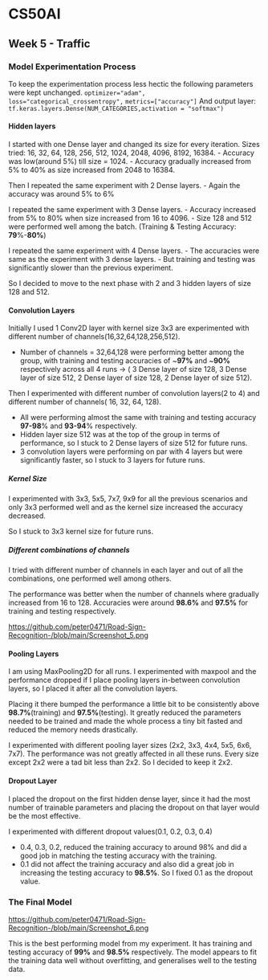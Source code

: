 # CS50AI
## Week 5 - Traffic
### Model Experimentation Process

To keep the experimentation process less hectic the following parameters were kept unchanged.
`optimizer="adam",`
`loss="categorical_crossentropy",`
`metrics=["accuracy"]`
And output layer: `tf.keras.layers.Dense(NUM_CATEGORIES,activation = "softmax")`

#### Hidden layers
I started with one Dense layer and changed its size for every iteration.
	Sizes tried: 16, 32, 64, 128, 256, 512, 1024, 2048, 4096, 8192, 16384.
		- Accuracy was low(around 5%) till size = 1024.
		- Accuracy gradually increased from 5% to 40% as size increased from 2048 to 16384.

Then I repeated the same experiment with 2 Dense layers.
	- Again the accuracy was around 5% to 6%

I repeated the same experiment with 3 Dense layers.
	- Accuracy increased from 5% to 80% when size increased from 16 to 4096.
	- Size 128 and 512 were performed well among the batch. (Training & Testing Accuracy: **79**%-**80%**) 

I repeated the same experiment with 4 Dense layers.
	- The accuracies were same as the experiment with 3 dense layers.
	- But training and testing was significantly slower than the previous experiment.

So I decided to move to the next phase with 2 and 3 hidden layers of size 128 and 512.

#### Convolution Layers
Initially I used 1 Conv2D layer with kernel size 3x3 are experimented with different number of channels(16,32,64,128,256,512).
    
- Number of channels = 32,64,128 were performing better among the group, with training and testing accuracies of ~**97%** and ~**90%** respectively across all 4 runs -> ( 3 Dense layer of size 128, 3 Dense layer of size 512, 2 Dense layer of size 128, 2 Dense layer of size 512).

Then I experimented with different number of convolution layers(2 to 4) and different number of channels( 16, 32, 64, 128).

- All were performing almost the same with training and testing accuracy **97-98**% and **93-94**% respectively.
- Hidden layer size 512 was at the top of the group in terms of performance, so I stuck to 2 Dense layers of size 512 for future runs.
- 3 convolution layers were performing on par with 4 layers but were significantly faster, so I stuck to 3 layers for future runs.
##### Kernel Size
I experimented with 3x3, 5x5, 7x7, 9x9 for all the previous scenarios and only 3x3 performed well and as the kernel size increased the accuracy decreased.

So I stuck to 3x3 kernel size for future runs.

##### Different combinations of channels
I tried with different number of channels in each layer and out of all the combinations, one performed well among others.

The performance was better when the number of channels where gradually increased from 16 to 128. Accuracies were around **98.6%** and **97.5%** for training and testing respectively.

https://github.com/peter0471/Road-Sign-Recognition-/blob/main/Screenshot_5.png
#### Pooling Layers
I am using MaxPooling2D for all runs.
I experimented with maxpool and the performance dropped if I place pooling layers in-between convolution layers, so I placed it after all the convolution layers.

Placing it there bumped the performance a little bit to be consistently above **98.7%**(training) and **97.5%**(testing). It greatly reduced the parameters needed to be trained and made the whole process a tiny bit fasted and reduced the memory needs drastically.

I experimented with different pooling layer sizes (2x2, 3x3, 4x4, 5x5, 6x6, 7x7). The performance was not greatly affected in all these runs. Every size except 2x2 were a tad bit less than 2x2. So I decided to keep it 2x2.

#### Dropout Layer
I placed the dropout on the first hidden dense layer, since it had the most number of trainable parameters and placing the dropout on that layer would be the most effective.

I experimented with different dropout values(0.1, 0.2, 0.3, 0.4)
- 0.4, 0.3, 0.2, reduced the training accuracy to around 98% and did a good job in matching the testing accuracy with the training.
- 0.1 did not affect the training accuracy and also did a great job in increasing the testing accuracy to **98.5%**.
So I fixed 0.1 as the dropout value.

### The Final Model
https://github.com/peter0471/Road-Sign-Recognition-/blob/main/Screenshot_6.png

This is the best performing model from my experiment. It has training and testing accuracy of **99%** and **98.5%** respectively. The model appears to fit the training data well without overfitting, and generalises well to the testing data.
